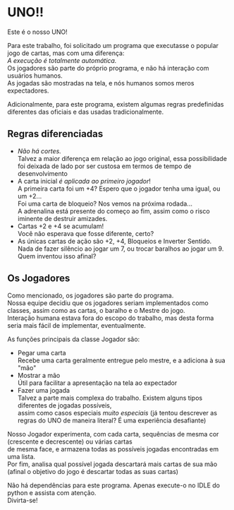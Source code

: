 # UNO!!

Este é o nosso UNO!

Para este trabalho, foi solicitado um programa que executasse o popular jogo de cartas, mas com uma diferença: \
_A execução é totalmente automática._ \
Os jogadores são parte do próprio programa, e não há interação com usuários humanos. \
As jogadas são mostradas na tela, e nós humanos somos meros expectadores.

Adicionalmente, para este programa, existem algumas regras predefinidas diferentes das oficiais e das usadas tradicionalmente.

## Regras diferenciadas
* _Não há cortes._ \
Talvez a maior diferença em relação ao jogo original, essa possibilidade foi deixada de lado por ser custosa em termos de tempo de desenvolvimento
* A carta inicial _é aplicada ao primeiro jogador_! \
A primeira carta foi um +4? Espero que o jogador tenha uma igual, ou um +2... \
Foi uma carta de bloqueio? Nos vemos na próxima rodada... \
A adrenalina está presente do começo ao fim, assim como o risco iminente de destruir amizades.
* Cartas +2 e +4 se acumulam! \
Você não esperava que fosse diferente, certo?
* As únicas cartas de ação são +2, +4, Bloqueios e Inverter Sentido. \
Nada de fazer silêncio ao jogar um 7, ou trocar baralhos ao jogar um 9. Quem inventou isso afinal?

## Os Jogadores
Como mencionado, os jogadores são parte do programa. \
Nossa equipe decidiu que os jogadores seriam implementados como classes, assim como as cartas, o baralho e o Mestre do jogo. \
Interação humana estava fora do escopo do trabalho, mas desta forma seria mais fácil de implementar, eventualmente.

As funções principais da classe Jogador são:
* Pegar uma carta \
Recebe uma carta geralmente entregue pelo mestre, e a adiciona à sua "mão"
* Mostrar a mão \
Útil para facilitar a apresentação na tela ao expectador
* Fazer uma jogada \
Talvez a parte mais complexa do trabalho. Existem alguns tipos diferentes de jogadas possíveis, \
assim como casos especiais _muito especiais_ (já tentou descrever as regras do UNO de maneira literal? É uma experiência desafiante)

Nosso Jogador experimenta, com cada carta, sequências de mesma cor (crescente e decrescente) ou várias cartas \
de mesma face, e armazena todas as possíveis jogadas encontradas em uma lista. \
Por fim, analisa qual possível jogada descartará mais cartas de sua mão (afinal o objetivo do jogo é descartar todas as suas cartas)

Não há dependências para este programa. Apenas execute-o no IDLE do python e assista com atenção. \
Divirta-se!
